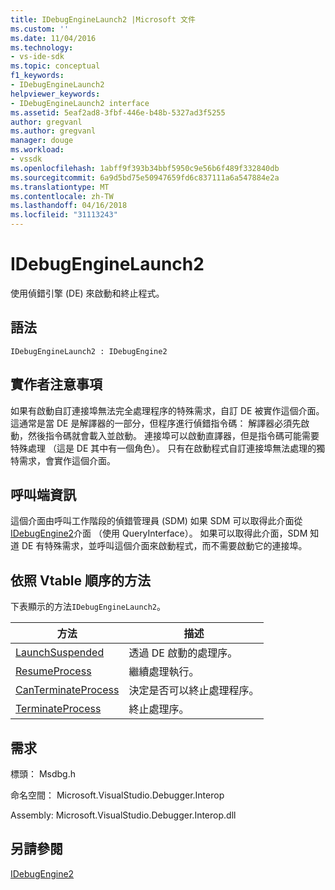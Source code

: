 ```yaml
---
title: IDebugEngineLaunch2 |Microsoft 文件
ms.custom: ''
ms.date: 11/04/2016
ms.technology:
- vs-ide-sdk
ms.topic: conceptual
f1_keywords:
- IDebugEngineLaunch2
helpviewer_keywords:
- IDebugEngineLaunch2 interface
ms.assetid: 5eaf2ad8-3fbf-446e-b48b-5327ad3f5255
author: gregvanl
ms.author: gregvanl
manager: douge
ms.workload:
- vssdk
ms.openlocfilehash: 1abff9f393b34bbf5950c9e56b6f489f332840db
ms.sourcegitcommit: 6a9d5bd75e50947659fd6c837111a6a547884e2a
ms.translationtype: MT
ms.contentlocale: zh-TW
ms.lasthandoff: 04/16/2018
ms.locfileid: "31113243"
---
```

# <a name="idebugenginelaunch2"></a>IDebugEngineLaunch2
使用偵錯引擎 (DE) 來啟動和終止程式。  
  
## <a name="syntax"></a>語法  
  
```  
IDebugEngineLaunch2 : IDebugEngine2  
```  
  
## <a name="notes-for-implementers"></a>實作者注意事項  
 如果有啟動自訂連接埠無法完全處理程序的特殊需求，自訂 DE 被實作這個介面。 這通常是當 DE 是解譯器的一部分，但程序進行偵錯指令碼： 解譯器必須先啟動，然後指令碼就會載入並啟動。 連接埠可以啟動直譯器，但是指令碼可能需要特殊處理 （這是 DE 其中有一個角色）。 只有在啟動程式自訂連接埠無法處理的獨特需求，會實作這個介面。  
  
## <a name="notes-for-callers"></a>呼叫端資訊  
 這個介面由呼叫工作階段的偵錯管理員 (SDM) 如果 SDM 可以取得此介面從[IDebugEngine2](../../../extensibility/debugger/reference/idebugengine2.md)介面 （使用 QueryInterface）。 如果可以取得此介面，SDM 知道 DE 有特殊需求，並呼叫這個介面來啟動程式，而不需要啟動它的連接埠。  
  
## <a name="methods-in-vtable-order"></a>依照 Vtable 順序的方法  
 下表顯示的方法`IDebugEngineLaunch2`。  
  
|方法|描述|  
|------------|-----------------|  
|[LaunchSuspended](../../../extensibility/debugger/reference/idebugenginelaunch2-launchsuspended.md)|透過 DE 啟動的處理序。|  
|[ResumeProcess](../../../extensibility/debugger/reference/idebugenginelaunch2-resumeprocess.md)|繼續處理執行。|  
|[CanTerminateProcess](../../../extensibility/debugger/reference/idebugenginelaunch2-canterminateprocess.md)|決定是否可以終止處理程序。|  
|[TerminateProcess](../../../extensibility/debugger/reference/idebugenginelaunch2-terminateprocess.md)|終止處理序。|  
  
## <a name="requirements"></a>需求  
 標頭： Msdbg.h  
  
 命名空間： Microsoft.VisualStudio.Debugger.Interop  
  
 Assembly: Microsoft.VisualStudio.Debugger.Interop.dll  
  
## <a name="see-also"></a>另請參閱  
 [IDebugEngine2](../../../extensibility/debugger/reference/idebugengine2.md)
